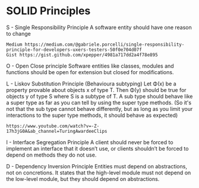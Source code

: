 # SOLID Principles

S - Single Responsibility Principle
    A software entity should have one reason to change
    
    Medium https://medium.com/@gabriele.porcelli/single-responsibility-principle-for-developers-uxers-testers-50f0e704d07f
    Gist https://gist.github.com/xpepper/4981a717dd2a4f78e895
    
O - Open Close principle
    Software entities like classes, modules and functions should be open for extension but closed for modifications.
    
    
L - Liskov Substitution Principle (Behavioura subtyping)
    Let Φ(x) be a property provable about objects x of type T. Then Φ(y) should be true for objects y of type S where S is a subtype of T.
    A sub type should behave like a super type as far as you can tell by using the super type methods.
    (So it's not that the sub type cannot behave differently, but as long as you limit your interactions to the super type methods, it should behave as expected)
    
    https://www.youtube.com/watch?v=-Z-17h3jG0A&ab_channel=TuringAwardeeClips
    
I - Interface Segregation Principle
    A client should never be forced to implement an interface that it doesn’t use, or clients shouldn’t be forced to depend on methods they do not use.
    
    
D - Dependency Inversion Principle
    Entities must depend on abstractions, not on concretions. It states that the high-level module must not depend on the low-level module, but they should depend on abstractions.

